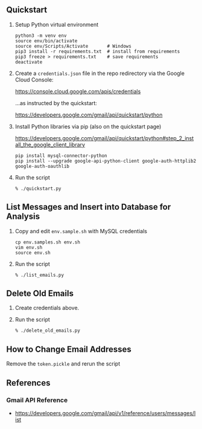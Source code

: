 ## Quickstart

1. Setup Python virtual environment

   ```
   python3 -m venv env
   source env/bin/activate
   source env/Scripts/Activate       # Windows
   pip3 install -r requirements.txt  # install from requirements
   pip3 freeze > requirements.txt    # save requirements
   deactivate
   ```

1. Create a `credentials.json` file in the repo redirectory via the Google Cloud Console:

   https://console.cloud.google.com/apis/credentials
   
   ...as instructed by the quickstart:

   https://developers.google.com/gmail/api/quickstart/python

1. Install Python libraries via pip (also on the quickstart page)

   https://developers.google.com/gmail/api/quickstart/python#step_2_install_the_google_client_library
   
   ```
   pip install mysql-connector-python
   pip install --upgrade google-api-python-client google-auth-httplib2 google-auth-oauthlib
   ```

1. Run the script

   ```
   % ./quickstart.py
   ```

## List Messages and Insert into Database for Analysis

1. Copy and edit `env.sample.sh` with MySQL credentials

   ```
   cp env.samples.sh env.sh
   vim env.sh
   source env.sh
   ```

1. Run the script

   ```
   % ./list_emails.py
   ```
   
## Delete Old Emails

1. Create credentials above.
1. Run the script

   ```
   % ./delete_old_emails.py
   ```

## How to Change Email Addresses

Remove the `token.pickle` and rerun the script

## References

### Gmail API Reference

- https://developers.google.com/gmail/api/v1/reference/users/messages/list
